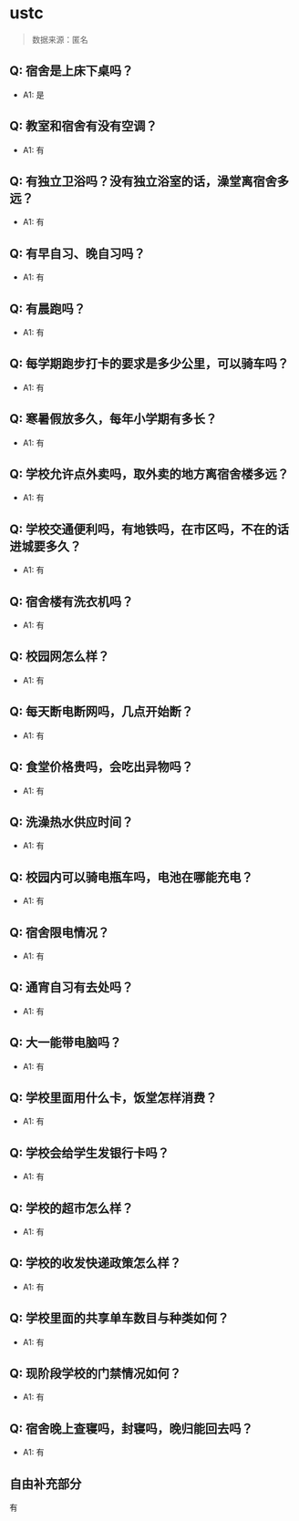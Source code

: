 # ustc

> 数据来源：匿名

## Q: 宿舍是上床下桌吗？

- A1: 是

## Q: 教室和宿舍有没有空调？

- A1: 有

## Q: 有独立卫浴吗？没有独立浴室的话，澡堂离宿舍多远？

- A1: 有

## Q: 有早自习、晚自习吗？

- A1: 有

## Q: 有晨跑吗？

- A1: 有

## Q: 每学期跑步打卡的要求是多少公里，可以骑车吗？

- A1: 有

## Q: 寒暑假放多久，每年小学期有多长？

- A1: 有

## Q: 学校允许点外卖吗，取外卖的地方离宿舍楼多远？

- A1: 有

## Q: 学校交通便利吗，有地铁吗，在市区吗，不在的话进城要多久？

- A1: 有

## Q: 宿舍楼有洗衣机吗？

- A1: 有

## Q: 校园网怎么样？

- A1: 有

## Q: 每天断电断网吗，几点开始断？

- A1: 有

## Q: 食堂价格贵吗，会吃出异物吗？

- A1: 有

## Q: 洗澡热水供应时间？

- A1: 有

## Q: 校园内可以骑电瓶车吗，电池在哪能充电？

- A1: 有

## Q: 宿舍限电情况？

- A1: 有

## Q: 通宵自习有去处吗？

- A1: 有

## Q: 大一能带电脑吗？

- A1: 有

## Q: 学校里面用什么卡，饭堂怎样消费？

- A1: 有

## Q: 学校会给学生发银行卡吗？

- A1: 有

## Q: 学校的超市怎么样？

- A1: 有

## Q: 学校的收发快递政策怎么样？

- A1: 有

## Q: 学校里面的共享单车数目与种类如何？

- A1: 有

## Q: 现阶段学校的门禁情况如何？

- A1: 有

## Q: 宿舍晚上查寝吗，封寝吗，晚归能回去吗？

- A1: 有

## 自由补充部分

有